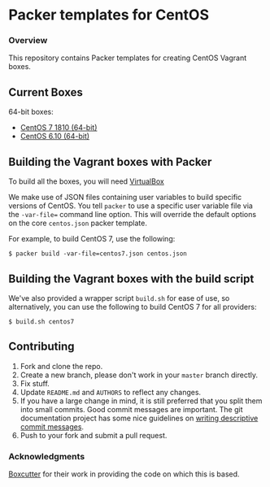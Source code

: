# Packer templates for CentOS

### Overview

This repository contains Packer templates for creating CentOS Vagrant boxes.

## Current Boxes

64-bit boxes:

* [CentOS 7 1810 (64-bit)](https://app.vagrantup.com/ajxb/boxes/centos7)
* [CentOS 6.10 (64-bit)](https://app.vagrantup.com/ajxb/boxes/centos6)

## Building the Vagrant boxes with Packer

To build all the boxes, you will need [VirtualBox](https://www.virtualbox.org/wiki/Downloads)

We make use of JSON files containing user variables to build specific versions of CentOS.
You tell `packer` to use a specific user variable file via the `-var-file=` command line
option.  This will override the default options on the core `centos.json` packer template.

For example, to build CentOS 7, use the following:

    $ packer build -var-file=centos7.json centos.json

## Building the Vagrant boxes with the build script

We've also provided a wrapper script `build.sh` for ease of use, so alternatively, you can use
the following to build CentOS 7 for all providers:

    $ build.sh centos7

## Contributing

1. Fork and clone the repo.
2. Create a new branch, please don't work in your `master` branch directly.
3. Fix stuff.
4. Update `README.md` and `AUTHORS` to reflect any changes.
5. If you have a large change in mind, it is still preferred that you split them into small commits.  Good commit messages are important.  The git documentation project has some nice guidelines on [writing descriptive commit messages](http://git-scm.com/book/ch5-2.html#Commit-Guidelines).
6. Push to your fork and submit a pull request.

### Acknowledgments

[Boxcutter](https://github.com/boxcutter/) for their work in providing the code on which this is based.
